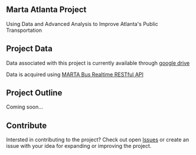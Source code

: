## Marta Atlanta Project 
Using Data and Advanced Analysis to Improve Atlanta's Public Transportation

## Project Data

Data associated with this project is currently available through [google drive](https://drive.google.com/open?id=1a3J-7wPbHIy34TtpdGQqe3Ew0QnV-u_l)

Data is acquired using [MARTA Bus Realtime RESTful API](http://www.itsmarta.com/app-developer-resources.aspx)

## Project Outline

Coming soon...

## Contribute

Intersted in contributing to the project? Check out open [Issues](https://github.com/amorrissette/Marta_ATL/issues) or create an issue with your idea for expanding or improving the project. 
